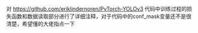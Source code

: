 对 https://github.com/eriklindernoren/PyTorch-YOLOv3 代码中训练过程的损失函数和数据读取部分进行了详细注释，对于代码中的conf_mask变量还不是很清楚，希望懂的大佬指点一下
